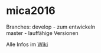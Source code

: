 # mica2016

Branches:
develop - zum entwickeln  
master - lauffähige Versionen

Alle Infos im [Wiki](https://github.com/eauw/mica2016/wiki "MICA 2016 Wiki") 
